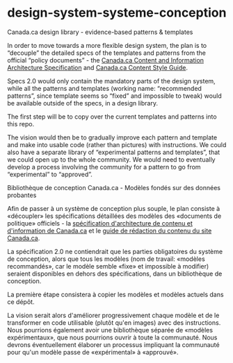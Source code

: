 # design-system-systeme-conception
Canada.ca design library - evidence-based patterns &amp; templates

In order to move towards a more flexible design system, the plan is to “decouple” the detailed specs of the templates and patterns from the official “policy documents” - the [Canada.ca Content and Information Architecture Specification](https://www.canada.ca/en/treasury-board-secretariat/services/government-communications/canada-content-information-architecture-specification.html) and [Canada.ca Content Style Guide](https://www.canada.ca/en/treasury-board-secretariat/services/government-communications/canada-content-style-guide.html).
 
Specs 2.0 would only contain the mandatory parts of the design system, while all the patterns and templates (working name: “recommended patterns”, since template seems so “fixed” and impossible to tweak) would be available outside of the specs, in a design library. 
 
The first step will be to copy over the current templates and patterns into this repo. 
 
The vision would then be to gradually improve each pattern and template and make into usable code (rather than pictures) with instructions. We could also have a separate library of “experimental patterns and templates”, that we could open up to the whole community. We would need to eventually develop a process involving the community for a pattern to go from “experimental” to “approved”. 


Bibliothèque de conception Canada.ca - Modèles fondés sur des données probantes

Afin de passer à un système de conception plus souple, le plan consiste à «découpler» les spécifications détaillées des modèles des «documents de politique» officiels - la [spécification d'architecture de contenu et d'information de Canada.ca](https://www.canada.ca/fr/secretariat-conseil-tresor/services/communications-gouvernementales/specifications-contenu-architecture-information-canada.html) et le [guide de rédaction du contenu du site Canada.ca](https://www.canada.ca/fr/secretariat-conseil-tresor/services/communications-gouvernementales/guide-redaction-contenu-canada.html).

La spécification 2.0 ne contiendrait que les parties obligatoires du système de conception, alors que tous les modèles (nom de travail: «modèles recommandés», car le modèle semble «fixe» et impossible à modifier) seraient disponibles en dehors des spécifications, dans un bibliothèque de conception.

La première étape consistera à copier les modèles et modèles actuels dans ce dépôt.

La vision serait alors d'améliorer progressivement chaque modèle et de le transformer en code utilisable (plutôt qu'en images) avec des instructions. Nous pourrions également avoir une bibliothèque séparée de «modèles expérimentaux», que nous pourrions ouvrir à toute la communauté. Nous devrons éventuellement élaborer un processus impliquant la communauté pour qu'un modèle passe de «expérimental» à «approuvé».
